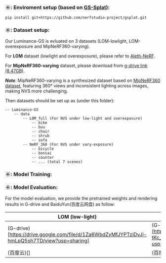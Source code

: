 ### ☀️: Enviroment setup (based on [GS-Splat](https://github.com/nerfstudio-project/gsplat)):
```
pip install git+https://github.com/nerfstudio-project/gsplat.git
```

### ☀️: Dataset setup:
Our Luminance-GS is evluated on 3 datasets (LOM-lowlight, LOM-overexposure and MipNeRF360-varying).

For **LOM** dataset (lowlight and overexposure), please refer to [Aleth-NeRF](https://github.com/cuiziteng/Aleth-NeRF).

For **MipNeRF360-varying** dataset, please download from [g-drive link (8.47GB)](https://drive.google.com/file/d/1x0EHT5z9ZrA6JV7-y8A8ijQNFCRTjVMW/view?usp=sharing).

***Note***: MipNeRF360-varying is a synthesized dataset based on [MipNeRF360 dataset](https://jonbarron.info/mipnerf360/), featuring 360° views and inconsistent lighting across images, making NVS more challenging.

Then datasets should be set up as (under this folder):

```
-- Luminance-GS
    -- data
        -- LOM_full (For NVS under low-light and overexposure)
            -- bike
            -- buu
            -- chair
            -- shrub
            -- sofa
        -- NeRF_360 (For NVS under vary-exposure)
            -- bicycle
            -- bonsai
            -- counter
            -- ... (total 7 scenes)
```

### ☀️: Model Training:



### ☀️: Model Evaluation:
For the model evaluation, we provide the pretrained weights and rendering results in G-drive and BaiduYun(百度云网盘) as follow:

| LOM (low-light) | LOM (overexposure) | MipNeRF360-varying 1 | MipNeRF360-varying 2 | MipNeRF360-varying 3 | 
|  ---- |  ---- | ---- | ---- | ----  | 
|  (G-drive)[https://drive.google.com/file/d/1Za6WbdZyMfJYPTziDvJj-hmLpQ5sh7TD/view?usp=sharing] | (G-drive)[https://drive.google.com/file/d/1bF-tKc_UYRYfRcMvsoe4BzzKmnFVvbPM/view?usp=sharing]  | (G-drive)[https://drive.google.com/file/d/1ON4rWEeU578axI5aMbXDFvWig17HO7gh/view?usp=sharing] | (G-drive)[https://drive.google.com/file/d/1fkpVjBlsbT4PX73rhYixwig8XUIReg3t/view?usp=sharing]  |  (G-drive)[https://drive.google.com/file/d/1MJK-FX3qDDwyj3fXskTFp_Bca-RNRTok/view?usp=sharing] |
|  (百度云)[]   | (百度云)[]  | (百度云)[] |  (百度云)[] |  (百度云)[] |



